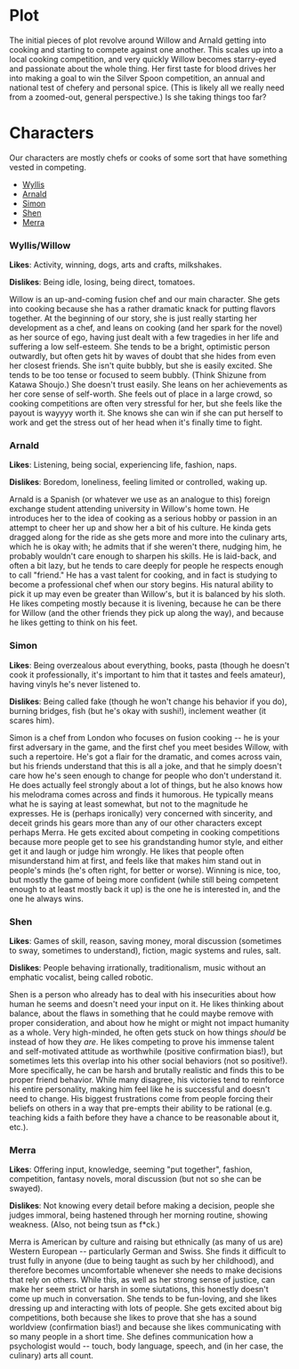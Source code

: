Plot
===
The initial pieces of plot revolve around Willow and Arnald getting into cooking and starting to compete against one another. This scales up into a local cooking competition, and very quickly Willow becomes starry-eyed and passionate about the whole thing. Her first taste for blood drives her into making a goal to win the Silver Spoon competition, an annual and national test of chefery and personal spice. (This is likely all we really need from a zoomed-out, general perspective.) Is she taking things too far?

Characters
===
Our characters are mostly chefs or cooks of some sort that have something vested in competing.

- [Wyllis](#Wyllis/Willow)
- [Arnald](#Arnald)
- [Simon](#Simon)
- [Shen](#Shen)
- [Merra](#Merra)

### Wyllis/Willow
**Likes**: Activity, winning, dogs, arts and crafts, milkshakes.

**Dislikes**: Being idle, losing, being direct, tomatoes.


Willow is an up-and-coming fusion chef and our main character. She gets into cooking because she has a rather dramatic knack for putting flavors together. At the beginning of our story, she is just really starting her development as a chef, and leans on cooking (and her spark for the novel) as her source of ego, having just dealt with a few tragedies in her life and suffering a low self-esteem. She tends to be a bright, optimistic person outwardly, but often gets hit by waves of doubt that she hides from even her closest friends. She isn't quite bubbly, but she is easily excited. She tends to be too tense or focused to seem bubbly. (Think Shizune from Katawa Shoujo.) She doesn't trust easily. She leans on her achievements as her core sense of self-worth. She feels out of place in a large crowd, so cooking competitions are often very stressful for her, but she feels like the payout is wayyyy worth it. She knows she can win if she can put herself to work and get the stress out of her head when it's finally time to fight.


### Arnald
**Likes**: Listening, being social, experiencing life, fashion, naps.

**Dislikes**: Boredom, loneliness, feeling limited or controlled, waking up.

Arnald is a Spanish (or whatever we use as an analogue to this) foreign exchange student attending university in Willow's home town. He introduces her to the idea of cooking as a serious hobby or passion in an attempt to cheer her up and show her a bit of his culture. He kinda gets dragged along for the ride as she gets more and more into the culinary arts, which he is okay with; he admits that if she weren't there, nudging him, he probably wouldn't care enough to sharpen his skills. He is laid-back, and often a bit lazy, but he tends to care deeply for people he respects enough to call "friend." He has a vast talent for cooking, and in fact is studying to become a professional chef when our story begins. His natural ability to pick it up may even be greater than Willow's, but it is balanced by his sloth. He likes competing mostly because it is livening, because he can be there for Willow (and the other friends they pick up along the way), and because he likes getting to think on his feet.

### Simon
**Likes**: Being overzealous about everything, books, pasta (though he doesn't cook it professionally, it's important to him that it tastes and feels amateur), having vinyls he's never listened to.

**Dislikes**: Being called fake (though he won't change his behavior if you do), burning bridges, fish (but he's okay with sushi!), inclement weather (it scares him).

Simon is a chef from London who focuses on fusion cooking -- he is your first adversary in the game, and the first chef you meet besides Willow, with such a repertoire. He's got a flair for the dramatic, and comes across vain, but his friends understand that this is all a joke, and that he simply doesn't care how he's seen enough to change for people who don't understand it. He does actually feel strongly about a lot of things, but he also knows how his melodrama comes across and finds it humorous. He typically means what he is saying at least somewhat, but not to the magnitude he expresses. He is (perhaps ironically) very concerned with sincerity, and deceit grinds his gears more than any of our other characters except perhaps Merra. He gets excited about competing in cooking competitions because more people get to see his grandstanding humor style, and either get it and laugh or judge him wrongly. He likes that people often misunderstand him at first, and feels like that makes him stand out in people's minds (he's often right, for better or worse). Winning is nice, too, but mostly the game of being more confident (while still being competent enough to at least mostly back it up) is the one he is interested in, and the one he always wins.


### Shen
**Likes**: Games of skill, reason, saving money, moral discussion (sometimes to sway, sometimes to understand), fiction, magic systems and rules, salt.

**Dislikes**: People behaving irrationally, traditionalism, music without an emphatic vocalist, being called robotic.

Shen is a person who already has to deal with his insecurities about how human he seems and doesn't need your input on it. He likes thinking about balance, about the flaws in something that he could maybe remove with proper consideration, and about how he might or might not impact humanity as a whole. Very high-minded, he often gets stuck on how things *should* be instead of how they *are*. He likes competing to prove his immense talent and self-motivated attitude as worthwhile (positive confirmation bias!), but sometimes lets this overlap into his other social behaviors (not so positive!). More specifically, he can be harsh and brutally realistic and finds this to be proper friend behavior. While many disagree, his victories tend to reinforce his entire personality, making him feel like he is successful and doesn't need to change. His biggest frustrations come from people forcing their beliefs on others in a way that pre-empts their ability to be rational (e.g. teaching kids a faith before they have a chance to be reasonable about it, etc.).


### Merra
**Likes**: Offering input, knowledge, seeming "put together", fashion, competition, fantasy novels, moral discussion (but not so she can be swayed).

**Dislikes**: Not knowing every detail before making a decision, people she judges immoral, being hastened through her morning routine, showing weakness. (Also, not being tsun as f*ck.)

Merra is American by culture and raising but ethnically (as many of us are) Western European -- particularly German and Swiss. She finds it difficult to trust fully in anyone (due to being taught as such by her childhood), and therefore becomes uncomfortable whenever she needs to make decisions that rely on others. While this, as well as her strong sense of justice, can make her seem strict or harsh in some siutations, this honestly doesn't come up much in conversation. She tends to be fun-loving, and she likes dressing up and interacting with lots of people. She gets excited about big competitions, both because she likes to prove that she has a sound worldview (confirmation bias!) and because she likes communicating with so many people in a short time. She defines communication how a psychologist would -- touch, body language, speech, and (in her case, the culinary) arts all count.
